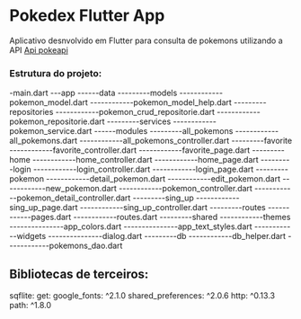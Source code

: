 # Pokedex Flutter App

Aplicativo desnvolvido em Flutter para consulta de pokemons utilizando a API [Api pokeapi](https://pokeapi.co) 

### Estrutura do projeto:


-main.dart
---app
------data
---------models
------------pokemon_model.dart
------------pokemon_model_help.dart
---------repositories
------------pokemon_crud_repositorie.dart
------------pokemon_repositorie.dart
---------services
------------pokemon_service.dart
------modules
---------all_pokemons
------------all_pokemons.dart
------------all_pokemons_controller.dart
---------favorite
------------favorite_controller.dart
------------favorite_page.dart
---------home
------------home_controller.dart
------------home_page.dart
---------login
------------login_controller.dart
------------login_page.dart
---------pokemon
------------detail_pokemon.dart
------------edit_pokemon.dart
------------new_pokemon.dart
------------pokemon_controller.dart
------------pokemon_detail_controller.dart
---------sing_up
------------sing_up_page.dart
------------sing_up_controller.dart
---------routes
------------pages.dart
------------routes.dart
---------shared
------------themes
---------------app_colors.dart
---------------app_text_styles.dart
------------widgets
---------------dialog.dart
---------db
------------db_helper.dart
------------pokemons_dao.dart



##  Bibliotecas de terceiros:
 
  sqflite:
  get:
  google_fonts: ^2.1.0
  shared_preferences: ^2.0.6
  http: ^0.13.3
  path: ^1.8.0  

